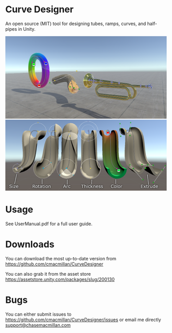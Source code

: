 # Curve Designer
An open source (MIT) tool for designing tubes, ramps, curves, and half-pipes in Unity. 

![Preview](Art/PreviewUI.png)
![Preview](Art/EditModes.png)

# Usage
See UserManual.pdf for a full user guide. 

# Downloads
You can download the most up-to-date version from https://github.com/cmacmillan/CurveDesigner

You can also grab it from the asset store https://assetstore.unity.com/packages/slug/200130

# Bugs
You can either submit issues to https://github.com/cmacmillan/CurveDesigner/issues or email me directly support@chasemacmillan.com
